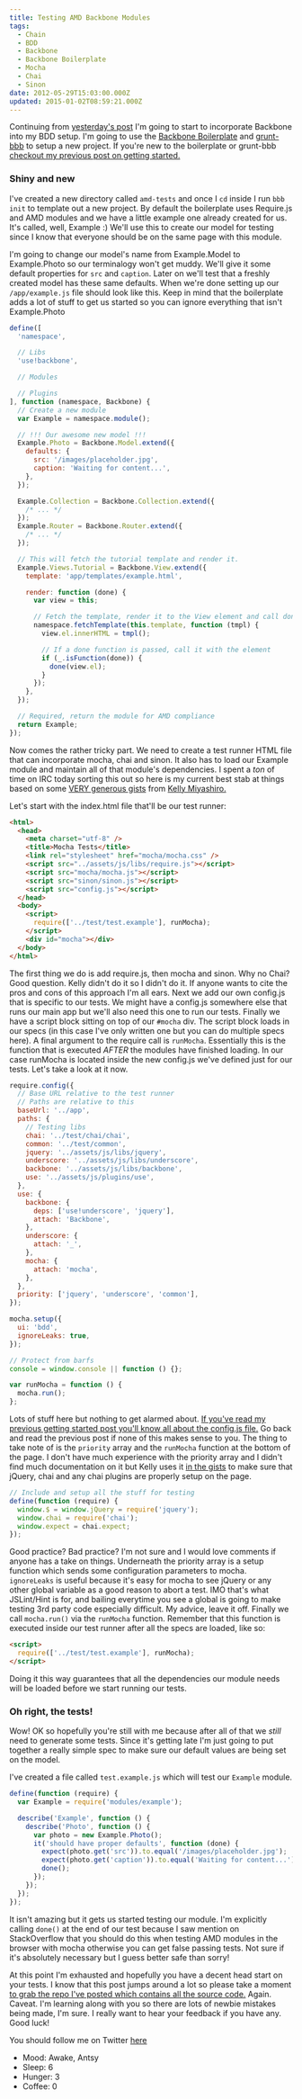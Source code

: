 ```yaml
---
title: Testing AMD Backbone Modules
tags:
  - Chain
  - BDD
  - Backbone
  - Backbone Boilerplate
  - Mocha
  - Chai
  - Sinon
date: 2012-05-29T15:03:00.000Z
updated: 2015-01-02T08:59:21.000Z
---
```


Continuing from [yesterday's post](http://robdodson.me/blog/2012/05/28/mocking-requests-with-mocha-chai-and-sinon/) I'm going to start to incorporate Backbone into my BDD setup. I'm going to use the [Backbone Boilerplate](https://github.com/tbranyen/backbone-boilerplate) and [grunt-bbb](https://github.com/backbone-boilerplate/grunt-bbb) to setup a new project. If you're new to the boilerplate or grunt-bbb [checkout my previous post on getting started.](http://robdodson.me/blog/2012/05/17/getting-familiar-with-backbone-boilerplate/)

### Shiny and new

I've created a new directory called `amd-tests` and once I `cd` inside I run `bbb init` to template out a new project. By default the boilerplate uses Require.js and AMD modules and we have a little example one already created for us. It's called, well, Example :) We'll use this to create our model for testing since I know that everyone should be on the same page with this module.

I'm going to change our model's name from Example.Model to Example.Photo so our terminalogy won't get muddy. We'll give it some default properties for `src` and `caption`. Later on we'll test that a freshly created model has these same defaults. When we're done setting up our `/app/example.js` file should look like this. Keep in mind that the boilerplate adds a lot of stuff to get us started so you can ignore everything that isn't Example.Photo

```js
define([
  'namespace',

  // Libs
  'use!backbone',

  // Modules

  // Plugins
], function (namespace, Backbone) {
  // Create a new module
  var Example = namespace.module();

  // !!! Our awesome new model !!!
  Example.Photo = Backbone.Model.extend({
    defaults: {
      src: '/images/placeholder.jpg',
      caption: 'Waiting for content...',
    },
  });

  Example.Collection = Backbone.Collection.extend({
    /* ... */
  });
  Example.Router = Backbone.Router.extend({
    /* ... */
  });

  // This will fetch the tutorial template and render it.
  Example.Views.Tutorial = Backbone.View.extend({
    template: 'app/templates/example.html',

    render: function (done) {
      var view = this;

      // Fetch the template, render it to the View element and call done.
      namespace.fetchTemplate(this.template, function (tmpl) {
        view.el.innerHTML = tmpl();

        // If a done function is passed, call it with the element
        if (_.isFunction(done)) {
          done(view.el);
        }
      });
    },
  });

  // Required, return the module for AMD compliance
  return Example;
});
```

Now comes the rather tricky part. We need to create a test runner HTML file that can incorporate mocha, chai and sinon. It also has to load our Example module and maintain all of that module's dependencies. I spent a _ton_ of time on IRC today sorting this out so here is my current best stab at things based on some [VERY generous gists](https://gist.github.com/2655876) from [Kelly Miyashiro.](https://github.com/kmiyashiro)

Let's start with the index.html file that'll be our test runner:

```html
<html>
  <head>
    <meta charset="utf-8" />
    <title>Mocha Tests</title>
    <link rel="stylesheet" href="mocha/mocha.css" />
    <script src="../assets/js/libs/require.js"></script>
    <script src="mocha/mocha.js"></script>
    <script src="sinon/sinon.js"></script>
    <script src="config.js"></script>
  </head>
  <body>
    <script>
      require(['../test/test.example'], runMocha);
    </script>
    <div id="mocha"></div>
  </body>
</html>
```

The first thing we do is add require.js, then mocha and sinon. Why no Chai? Good question. Kelly didn't do it so I didn't do it. If anyone wants to cite the pros and cons of this approach I'm all ears. Next we add our own config.js that is specific to our tests. We might have a config.js somewhere else that runs our main app but we'll also need this one to run our tests. Finally we have a script block sitting on top of our `#mocha` div. The script block loads in our specs (in this case I've only written one but you can do multiple specs here). A final argument to the require call is `runMocha`. Essentially this is the function that is executed _AFTER_ the modules have finished loading. In our case runMocha is located inside the new config.js we've defined just for our tests. Let's take a look at it now.

```js
require.config({
  // Base URL relative to the test runner
  // Paths are relative to this
  baseUrl: '../app',
  paths: {
    // Testing libs
    chai: '../test/chai/chai',
    common: '../test/common',
    jquery: '../assets/js/libs/jquery',
    underscore: '../assets/js/libs/underscore',
    backbone: '../assets/js/libs/backbone',
    use: '../assets/js/plugins/use',
  },
  use: {
    backbone: {
      deps: ['use!underscore', 'jquery'],
      attach: 'Backbone',
    },
    underscore: {
      attach: '_',
    },
    mocha: {
      attach: 'mocha',
    },
  },
  priority: ['jquery', 'underscore', 'common'],
});

mocha.setup({
  ui: 'bdd',
  ignoreLeaks: true,
});

// Protect from barfs
console = window.console || function () {};

var runMocha = function () {
  mocha.run();
};
```

Lots of stuff here but nothing to get alarmed about. [If you've read my previous getting started post you'll know all about the config.js file.](http://robdodson.me/blog/2012/05/17/getting-familiar-with-backbone-boilerplate/) Go back and read the previous post if none of this makes sense to you. The thing to take note of is the `priority` array and the `runMocha` function at the bottom of the page. I don't have much experience with the priority array and I didn't find much documentation on it but Kelly uses it [in the gists](https://gist.github.com/2655876) to make sure that jQuery, chai and any chai plugins are properly setup on the page.

```js
// Include and setup all the stuff for testing
define(function (require) {
  window.$ = window.jQuery = require('jquery');
  window.chai = require('chai');
  window.expect = chai.expect;
});
```

Good practice? Bad practice? I'm not sure and I would love comments if anyone has a take on things. Underneath the priority array is a setup function which sends some configuration parameters to mocha. `ignoreLeaks` is useful because it's easy for mocha to see jQuery or any other global variable as a good reason to abort a test. IMO that's what JSLint/Hint is for, and bailing everytime you see a global is going to make testing 3rd party code especially difficult. My advice, leave it off. Finally we call `mocha.run()` via the `runMocha` function. Remember that this function is executed inside our test runner after all the specs are loaded, like so:

```html
<script>
  require(['../test/test.example'], runMocha);
</script>
```

Doing it this way guarantees that all the dependencies our module needs will be loaded before we start running our tests.

### Oh right, the tests!

Wow! OK so hopefully you're still with me because after all of that we _still_ need to generate some tests. Since it's getting late I'm just going to put together a really simple spec to make sure our default values are being set on the model.

I've created a file called `test.example.js` which will test our `Example` module.

```js
define(function (require) {
  var Example = require('modules/example');

  describe('Example', function () {
    describe('Photo', function () {
      var photo = new Example.Photo();
      it('should have proper defaults', function (done) {
        expect(photo.get('src')).to.equal('/images/placeholder.jpg');
        expect(photo.get('caption')).to.equal('Waiting for content...');
        done();
      });
    });
  });
});
```

It isn't amazing but it gets us started testing our module. I'm explicitly calling `done()` at the end of our test because I saw mention on StackOverflow that you should do this when testing AMD modules in the browser with mocha otherwise you can get false passing tests. Not sure if it's absolutely necessary but I guess better safe than sorry!

At this point I'm exhausted and hopefully you have a decent head start on your tests. I know that this post jumps around a lot so please take a moment [to grab the repo I've posted which contains all the source code.](https://github.com/robdodson/backbone-boilerplate-mocha) Again. Caveat. I'm learning along with you so there are lots of newbie mistakes being made, I'm sure. I really want to hear your feedback if you have any. Good luck!

You should follow me on Twitter [here](http://twitter.com/rob_dodson)

- Mood: Awake, Antsy
- Sleep: 6
- Hunger: 3
- Coffee: 0
